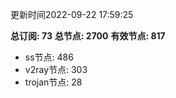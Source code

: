 更新时间2022-09-22 17:59:25

**总订阅: 73**
**总节点: 2700**
**有效节点: 817**
- ss节点: 486
- v2ray节点: 303
- trojan节点: 28
